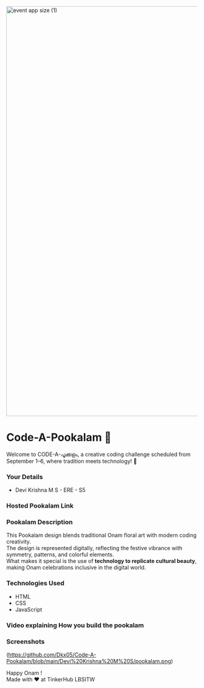 <img width="1920" height="1080" alt="event app size (1)" src="https://github.com/user-attachments/assets/9c18c1de-1249-41ca-9561-1bc003606551" />

# Code-A-Pookalam 🌸
Welcome to CODE-A-പൂക്കളം, a creative coding challenge scheduled from September 1–6, where tradition meets technology! 🌼


### Your Details
- Devi Krishna M S - ERE - S5



### Hosted Pookalam Link



### Pookalam Description
This Pookalam design blends traditional Onam floral art with modern coding creativity.  
The design is represented digitally, reflecting the festive vibrance with symmetry, patterns, and colorful elements.  
What makes it special is the use of **technology to replicate cultural beauty**, making Onam celebrations inclusive in the digital world.  



### Technologies Used 
- HTML  
- CSS  
- JavaScript 

### Video explaining How you build the pookalam



### Screenshots
(https://github.com/Dkx05/Code-A-Pookalam/blob/main/Devi%20Krishna%20M%20S/pookalam.png)



Happy Onam ! <br>
Made with ❤️ at TinkerHub LBSITW
